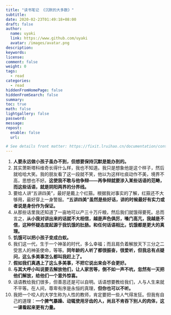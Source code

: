 ```yaml
---
title: "读书笔记 《沉默的大多数》"
subtitle: 
date: 2020-02-23T01:49:18+08:00
draft: false
author:
  name: uyaki
  link: https://www.github.com/uyaki
  avatar: /images/avatar.png
description:
keywords: 
license:
comment: false
weight: 0
tags:
  - read
categories:
  - read
hiddenFromHomePage: false
hiddenFromSearch: false
summary:
toc: true
math: false
lightgallery: false
password:
message:
repost:
  enable: false
  url: 

# See details front matter: https://fixit.lruihao.cn/documentation/content-management/introduction/#front-matter
---
```


<!--more-->

1. __人要永远做小孩子虽办不到，但想要保持沉默是能办到的。__
2. 其实萧斯塔科维奇长得什么样，我也不知道。我只是想象他是这个样子，然后就哈哈大笑。我的朋友看了这一段就不笑，他以为这样吐痰动作不美，境界不高，思想也不好。__这使我不敢与他争辩——再争辩就要涉入某些话语的范畴，而这些话语，就是阴阳两界的分界线。__
3. 要给人讲“五讲四美”，最好是戴上个红箍。根据我对事实的了解，红箍还不大够用，最好穿上一身警服。__“五讲四美”虽然是些好话，讲的时候最好有实力或者说是身份作为保证。__
4. 从那些话里我还知道了一亩地可以产三十万斤粮，然后我们就饿得要死。总而言之，__从小我对讲出来的话就不大相信，越是声色俱厉，嗓门高亢，我越是不信，这种怀疑态度起源于我饥饿的肚肠。和任何话语相比，饥饿都是更大的真理。__
5. __饥饿可以把小孩子变成白蚁。__
6. 我们这一代，生于一个神圣的时代，多么幸福；而且肩负着解放天下三分之二受苦人的神圣使命，等等。__同年龄的人听了都很振奋，很爱听，但我总有点疑问，这么多美事怎么都叫我赶上了。__
7. __假如我们真遇上了这么多美事，不把它说出来会不会更好。__
8. __与其大呼小叫说要去解放他们，让人家苦等，倒不如一声不吭，忽然有一天把他们解放，给他们一个意外惊喜。__
9. 话语教给我们很多，但善恶还是可以自明。话语想要教给我们，人与人生来就不平等。在人间，尊卑有序是永恒的真理，__但你也可以不听。__
10. 我把一个咬人的大学生称为人性的教师，肯定要把一些人气得发狂。但我有自己的道理：__一个脾气暴躁、动辄使用牙齿的人，尚且不肯吞下别人的肉体，这一课看起来更有力量。__
